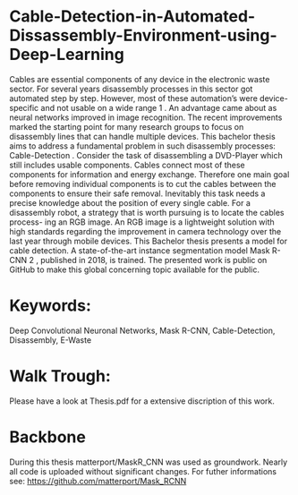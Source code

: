# Cable-Detection-in-Automated-Dissassembly-Environment-using-Deep-Learning
Cables are essential components of any device in the electronic waste sector. For several years disassembly processes in this sector got automated step by step. However, most of these automation’s were device-specific and not usable on a wide range 1 . An advantage came about as neural networks improved in image recognition. The recent improvements marked the starting point for many research groups to focus on disassembly lines that can handle multiple devices. This bachelor thesis aims to address a fundamental problem in such disassembly processes: Cable-Detection . Consider the task of disassembling a DVD-Player which still includes usable components. Cables connect most of these components for information and energy exchange. Therefore one main goal before removing individual components is to cut the cables between the components to ensure their safe removal. Inevitably this task needs a precise knowledge about the position of every single cable. For a disassembly robot, a strategy that is worth pursuing is to locate the cables process- ing an RGB image. An RGB image is a lightweight solution with high standards regarding the improvement in camera technology over the last year through mobile devices. This Bachelor thesis presents a model for cable detection.  A state-of-the-art instance segmentation model Mask R-CNN 2 , published in 2018, is trained. The presented work is public on GitHub to make this global concerning topic available for the public. 

# Keywords: 
Deep Convolutional Neuronal Networks, Mask R-CNN, Cable-Detection, Disassembly, E-Waste

# Walk Trough:
Please have a look at Thesis.pdf for a extensive discription of this work. 

# Backbone
During this thesis matterport/MaskR_CNN was used as groundwork. Nearly all code is uploaded without significant changes.
For futher informations see: https://github.com/matterport/Mask_RCNN
